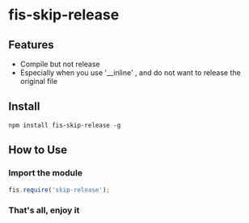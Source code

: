 # fis-skip-release

## Features
- Compile but not release
- Especially when you use '__inline' , and do not want to release the original file

## Install
```
npm install fis-skip-release -g
```

## How to Use

### Import the module
```js
fis.require('skip-release');

```
### That's all, enjoy it
